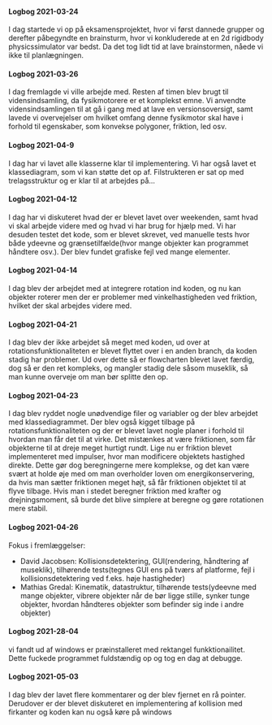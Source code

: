 #### Logbog 2021-03-24

I dag startede vi op på eksamensprojektet, hvor vi først dannede grupper og derefter påbegyndte en brainsturm, hvor vi konkluderede at en 2d rigidbody physicssimulator var bedst. Da det tog lidt tid at lave brainstormen, nåede vi ikke til planlægningen.

#### Logbog 2021-03-26

I dag fremlagde vi ville arbejde med. Resten af timen blev brugt til vidensindsamling, da fysikmotorere er et komplekst emne. Vi anvendte vidensindsamlingen til at gå i gang med at lave en versionsoversigt, samt lavede vi overvejelser om hvilket omfang denne fysikmotor skal have i forhold til egenskaber, som konvekse polygoner, friktion, led osv.

#### Logbog 2021-04-9

I dag har vi lavet alle klasserne klar til implementering. Vi har også lavet et klassediagram, som vi kan støtte det op af. Filstrukteren er sat op med trelagsstruktur og er klar til at arbejdes på... 

#### Logbog 2021-04-12

I dag har vi diskuteret hvad der er blevet lavet over weekenden, samt hvad vi skal arbejde videre med og hvad vi har brug for hjælp med. Vi har desuden testet det kode, som er blevet skrevet, ved manuelle tests hvor både ydeevne og grænsetilfælde(hvor mange objekter kan programmet håndtere osv.). Der blev fundet grafiske fejl ved mange elementer. 

#### Logbog 2021-04-14

I dag blev der arbejdet med at integrere rotation ind koden, og nu kan objekter roterer men der er problemer med vinkelhastigheden ved friktion, hvilket der skal arbejdes videre med. 

#### Logbog 2021-04-21

I dag blev der ikke arbejdet så meget med koden, ud over at rotationsfunktionaliteten er blevet flyttet over i en anden branch, da koden stadig har problemer. Ud over dette så er flowcharten blevet lavet færdig, dog så er den ret kompleks, og mangler stadig dele såsom museklik, så man kunne overveje om man bør splitte den op. 

#### Logbog 2021-04-23

I dag blev ryddet nogle unødvendige filer og variabler og der blev arbejdet med klassediagrammet. Der blev også kigget tilbage på rotationsfunktionaliteten og der er blevet lavet nogle planer i forhold til hvordan man får det til at virke. Det mistænkes at være friktionen, som får objekterne til at dreje meget hurtigt rundt. Lige nu er friktion blevet implementeret med impulser, hvor man modificere objektets hastighed direkte. Dette gør dog beregningerne mere komplekse, og det kan være svært at holde øje med om man overholder loven om energikonservering, da hvis man sætter friktionen meget højt, så får friktionen objektet til at flyve tilbage. Hvis man i stedet beregner friktion med krafter og drejningsmoment, så burde det blive simplere at beregne og gøre rotationen mere stabil.

#### Logbog 2021-04-26

Fokus i fremlæggelser:

- David Jacobsen: Kollisionsdetektering, GUI(rendering, håndtering af museklik), tilhørende tests(tegnes GUI ens på tværs af platforme, fejl i kollisionsdetektering ved f.eks. høje hastigheder)
- Mathias Gredal: Kinematik, datastruktur, tilhørende tests(ydeevne med mange objekter, vibrere objekter når de bør ligge stille, synker tunge objekter, hvordan håndteres objekter som befinder sig inde i andre objekter)

#### Logbog 2021-28-04

vi fandt ud af windows er præinstalleret med rektangel funkktionailitet. Dette fuckede programmet fuldstændig op og tog en dag at debugge.

#### Logbog 2021-05-03

I dag blev der lavet flere kommentarer og der blev fjernet en rå pointer. Derudover er der blevet diskuteret en implementering af kollision med firkanter og koden kan nu også køre på windows

